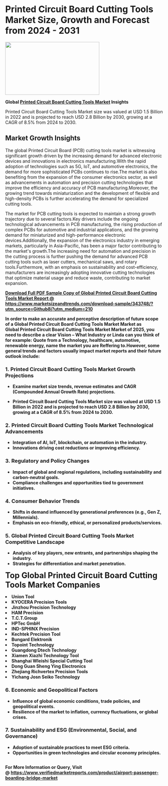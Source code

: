 <H1>Printed Circuit Board Cutting Tools Market Size, Growth and Forecast from 2024 - 2031</H1><img class="aligncenter size-medium wp-image-584254" src="https://thirdeyenews.in/wp-content/uploads/2024/09/Global-Market-Research-300x168.jpeg" alt="" width="300" height="168" /><p><strong>Global&nbsp;<a href="https://www.marketsizeandtrends.com/download-sample/343748/?utm_source=Github8j?utm_medium=210">Printed Circuit Board Cutting Tools Market</a> Insights</strong></p><p>Printed Circuit Board Cutting Tools Market size was valued at USD 1.5 Billion in 2022 and is projected to reach USD 2.8 Billion by 2030, growing at a CAGR of 8.5% from 2024 to 2030.</p><p><h2>Market Growth Insights</h2> <p>The global Printed Circuit Board (PCB) cutting tools market is witnessing significant growth driven by the increasing demand for advanced electronic devices and innovations in electronics manufacturing.With the rapid adoption of technologies such as 5G, IoT, and automotive electronics, the demand for more sophisticated PCBs continues to rise.The market is also benefiting from the expansion of the consumer electronics sector, as well as advancements in automation and precision cutting technologies that improve the efficiency and accuracy of PCB manufacturing.Moreover, the growing trend towards miniaturization and the development of flexible and high-density PCBs is further accelerating the demand for specialized cutting tools.</p> <p><strong><a href="#"></a></strong></p> <p>The market for PCB cutting tools is expected to maintain a strong growth trajectory due to several factors.Key drivers include the ongoing technological advancements in PCB manufacturing, the rising production of complex PCBs for automotive and industrial applications, and the growing demand for miniaturized and high-performance electronic devices.Additionally, the expansion of the electronics industry in emerging markets, particularly in Asia-Pacific, has been a major factor contributing to the market's growth.The increasing need for automation and precision in the cutting process is further pushing the demand for advanced PCB cutting tools such as laser cutters, mechanical saws, and rotary tools.Furthermore, with an emphasis on sustainability and cost-efficiency, manufacturers are increasingly adopting innovative cutting technologies that optimize material usage and reduce waste, contributing to market expansion.<p><strong><a href="#"></p><p><span class=""><strong>Download Full PDF Sample Copy of Global Printed Circuit Board Cutting Tools Market Report</strong> @ <a href="https://www.marketsizeandtrends.com/download-sample/343748/?utm_source=Github8j?utm_medium=210" target="_blank">https://www.marketsizeandtrends.com/download-sample/343748/?utm_source=Github8j?utm_medium=210</a></span></p><p>In order to make an accurate and perceptive description of future scope of a Global&nbsp;Printed Circuit Board Cutting Tools Market Market as Global&nbsp;Printed Circuit Board Cutting Tools Market Market of 2025, you need to describe a clear Vision &ndash; What Industry or Linda can you think of for example: Quote from a Technology, healthcare, automotive, renewable energy, name the market you are Reffering to.However, some general trends and factors usually impact market reports and their future outlook include:</p><h3>1.&nbsp;<strong>Printed Circuit Board Cutting Tools Market Growth Projections</strong></h3><ul><li>Examine market size trends, revenue estimates and CAGR (Compounded Annual Growth Rate) projections.</li><li><p>Printed Circuit Board Cutting Tools Market size was valued at USD 1.5 Billion in 2022 and is projected to reach USD 2.8 Billion by 2030, growing at a CAGR of 8.5% from 2024 to 2030.</p></li></ul><h3>2.&nbsp;<strong>Printed Circuit Board Cutting Tools Market Technological Advancements</strong></h3><ul><li>Integration of AI, IoT, blockchain, or automation in the industry.</li><li>Innovations driving cost reductions or improving efficiency.</li></ul><h3>3.&nbsp;<strong>Regulatory and Policy Changes</strong></h3><ul><li>Impact of global and regional regulations, including sustainability and carbon-neutral goals.</li><li>Compliance challenges and opportunities tied to government initiatives.</li></ul><h3>4.&nbsp;<strong>Consumer Behavior Trends</strong></h3><ul><li>Shifts in demand influenced by generational preferences (e.g., Gen Z, Millennials).</li><li>Emphasis on eco-friendly, ethical, or personalized products/services.</li></ul><h3>5.&nbsp;<strong>Global Printed Circuit Board Cutting Tools Market Competitive Landscape</strong></h3><ul><li>Analysis of key players, new entrants, and partnerships shaping the industry.</li><li>Strategies for differentiation and market penetration.</li></ul><p data-pm-slice="1 1 []"><span style="color: inherit; font-family: inherit; font-size: 25px;">Top Global Printed Circuit Board Cutting Tools Market Companies</span></p><div class="" data-test-id=""><p><li>Union Tool</li><li> KYOCERA Precision Tools</li><li> Jinzhou Precision Technology</li><li> HAM Precision</li><li> T.C.T.Group</li><li> HPTec GmbH</li><li> IND-SPHINX Precision</li><li> Kechtek Precision Tool</li><li> Bungard Elektronik</li><li> Topoint Technology</li><li> Guangdong Dtech Technology</li><li> Xiamen Xiazhi Technology Tool</li><li> Shanghai Wleishi Special Cutting Tool</li><li> Dong Guan Sheng Ying Electronics</li><li> Zhejiang Richvertex Precision Tools</li><li> Yichang Josn Seiko Technology</li></p></div><h3>6.&nbsp;<strong>Economic and Geopolitical Factors</strong></h3><ul><li>Influence of global economic conditions, trade policies, and geopolitical events.</li><li>Resilience of the market to inflation, currency fluctuations, or global crises.</li></ul><h3>7.&nbsp;<strong>Sustainability and ESG (Environmental, Social, and Governance)</strong></h3><ul><li>Adoption of sustainable practices to meet ESG criteria.</li><li>Opportunities in green technologies and circular economy principles.</li></ul><h2><strong style="font-size: 14px;">For More Information or Query, Visit @&nbsp;</strong><a style="background-color: #ffffff; font-size: 14px;" href="https://www.marketsizeandtrends.com/report/printed-circuit-board-cutting-tools-market/" target="_blank">https://www.verifiedmarketreports.com/product/airport-passenger-boarding-bridge-market</a></h2>